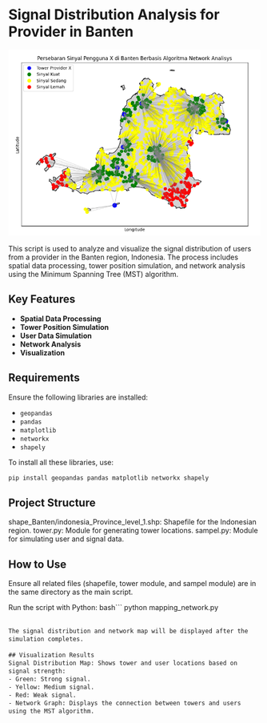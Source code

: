 # Signal Distribution Analysis for Provider in Banten

![Signal Distribution Analysis for Provider in Banten](result/result.png)

This script is used to analyze and visualize the signal distribution of users from a provider in the Banten region, Indonesia. The process includes spatial data processing, tower position simulation, and network analysis using the Minimum Spanning Tree (MST) algorithm.

## Key Features
- **Spatial Data Processing**
- **Tower Position Simulation**
- **User Data Simulation**
- **Network Analysis**
- **Visualization**

## Requirements
Ensure the following libraries are installed:
- `geopandas`
- `pandas`
- `matplotlib`
- `networkx`
- `shapely`

To install all these libraries, use:

```bash
pip install geopandas pandas matplotlib networkx shapely
```
## Project Structure
shape_Banten/indonesia_Province_level_1.shp: Shapefile for the Indonesian region.
tower.py: Module for generating tower locations.
sampel.py: Module for simulating user and signal data.

## How to Use
Ensure all related files (shapefile, tower module, and sampel module) are in the same directory as the main script.

Run the script with Python:
bash```
python mapping_network.py
```

The signal distribution and network map will be displayed after the simulation completes.

## Visualization Results
Signal Distribution Map: Shows tower and user locations based on signal strength:
- Green: Strong signal.
- Yellow: Medium signal.
- Red: Weak signal.
- Network Graph: Displays the connection between towers and users using the MST algorithm.
